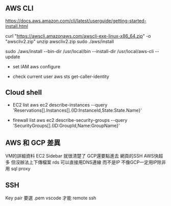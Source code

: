 
## AWS CLI

https://docs.aws.amazon.com/cli/latest/userguide/getting-started-install.html

curl "https://awscli.amazonaws.com/awscli-exe-linux-x86_64.zip" -o "awscliv2.zip"
unzip awscliv2.zip
sudo ./aws/install

sudo ./aws/install --bin-dir /usr/local/bin --install-dir /usr/local/aws-cli --update

* set IAM
aws configure

* check current user
aws sts get-caller-identity


## Cloud shell

* EC2 list
aws ec2 describe-instances --query 'Reservations[].Instances[].{ID:InstanceId,State:State.Name}'

* firewall list
aws ec2 describe-security-groups --query 'SecurityGroups[].{ID:GroupId,Name:GroupName}'


## AWS 和 GCP 差異
VM的詳細資料 EC2 Sidebar 就很清楚了 GCP還要點進去
網頁的SSH AWS快超多 但沒辦法上下傳檔案
rds 可以直接用DNS連線 而不是IP 不像GCP一定用IP除非用 sql proxy


## SSH
Key pair 要選 .pem vscode 才能 remote ssh 